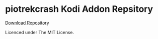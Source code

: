 # piotrekcrash Kodi Addon Repsitory
[Download Repository](https://github.com/piotrekcrash/kodi/raw/master/zips/repository.piotrekcrash/repository.piotrekcrash-1.0.4.zip)

Licenced under The MIT License.
